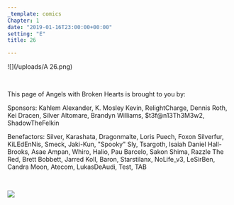 ```yaml
---
_template: comics
Chapter: 1
date: "2019-01-16T23:00:00+00:00"
setting: "E"
title: 26

---
```

![](/uploads/A 26.png)

<br>

<p align="left">This page of Angels with Broken Hearts is brought to you by:</p>

<p align="left">Sponsors: Kahlem Alexander, K. Mosley Kevin, RelightCharge, Dennis Roth, Kei Dracen, Silver Altomare, Brandyn Williams, $t3f@n13Th3M3w2, ShadowTheFelkin </p>

<p align="left">Benefactors: Silver, Karashata, Dragonmalte, Loris Puech, Foxon Silverfur, KiLEdEnNis, Smeck, Jaki-Kun, "Spooky" Sly, Tsargoth, Isaiah Daniel Hall-Brooks, Asae Ampan, Whiro, Halio, Pau Barcelo, Sakon Shima, Razzle The Red, Brett Bobbett, Jarred Koll, Baron, Starstilanx, NoLife_v3, LeSirBen, Candra Moon, Atecom, LukasDeAudi, Test, TAB</p> <br>

[![](/uploads/patreon-banner.jpg)](http://patreon.com/mbsaunders)
